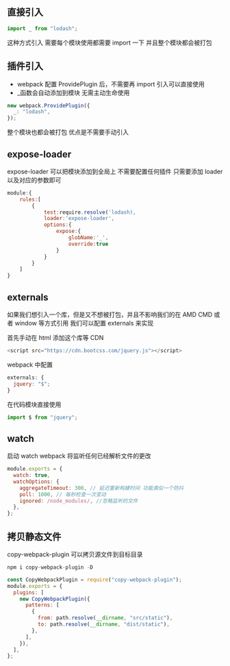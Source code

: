 ## 直接引入

```js
import _ from "lodash";
```

这种方式引入 需要每个模块使用都需要 import 一下 并且整个模块都会被打包

## 插件引入

- webpack 配置 ProvidePlugin 后，不需要再 import 引入可以直接使用
- \_函数会自动添加到模块 无需主动生命使用

```js
new webpack.ProvidePlugin({
  _: "lodash",
});
```

整个模块也都会被打包 优点是不需要手动引入

## expose-loader

expose-loader 可以把模块添加到全局上 不需要配置任何插件 只需要添加 loader 以及对应的参数即可

```js
module:{
    rules:[
        {
            test:require.resolve('lodash),
            loader:'expose-loader',
            options:{
                expose:{
                    globName:'_',
                    override:true
                }
            }
        }
    ]
}
```

## externals

如果我们想引入一个库，但是又不想被打包，并且不影响我们的在 AMD CMD 或者 window 等方式引用 我们可以配置 externals 来实现

首先手动在 html 添加这个库等 CDN

```js
<script src="https://cdn.bootcss.com/jquery.js"></script>
```

webpack 中配置

```js
externals: {
  jquery: "$";
}
```

在代码模块直接使用

```js
import $ from "jquery";
```

## watch

启动 watch webpack 将监听任何已经解析文件的更改

```js
module.exports = {
  watch: true,
  watchOptions: {
    aggregateTimeout: 300, // 延迟重新构建时间 功能类似一个防抖
    poll: 1000, // 每秒检查一次变动
    ignored: /node_modules/, //忽略监听的文件
  },
};
```

## 拷贝静态文件

copy-webpack-plugin 可以拷贝源文件到目标目录

```js
npm i copy-webpack-plugin -D

```

```js
const CopyWebpackPlugin = require("copy-webpack-plugin");
module.exports = {
  plugins: [
    new CopyWebpackPlugin({
      patterns: [
        {
          from: path.resolve(__dirname, "src/static"),
          to: path.resolve(__dirname, "dist/static"),
        },
      ],
    }),
  ],
};
```
